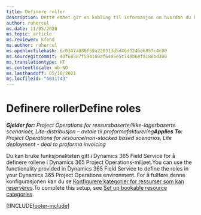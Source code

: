 ```yaml
---
title: Definere roller
description: Dette emnet gir en kobling til informasjon om hvordan du konfigurerer ressurskategorier som kan reserveres.
author: ruhercul
ms.date: 11/05/2020
ms.topic: article
ms.reviewer: kfend
ms.author: ruhercul
ms.openlocfilehash: 6c0347a880f59a220313d5d40d3246d6857c4c80
ms.sourcegitcommit: 40f68387f594180af64a5e5c748b6efa188bd300
ms.translationtype: HT
ms.contentlocale: nb-NO
ms.lasthandoff: 05/10/2021
ms.locfileid: "6011743"
---
```

# <a name="define-roles"></a><span data-ttu-id="eb767-103">Definere roller</span><span class="sxs-lookup"><span data-stu-id="eb767-103">Define roles</span></span>

<span data-ttu-id="eb767-104">_**Gjelder for:** Project Operations for ressursbaserte/ikke-lagerbaserte scenarioer, Lite-distribusjon – avtale til proformafakturering_</span><span class="sxs-lookup"><span data-stu-id="eb767-104">_**Applies To:** Project Operations for resource/non-stocked based scenarios, Lite deployment - deal to proforma invoicing_</span></span>

<span data-ttu-id="eb767-105">Du kan bruke funksjonaliteten gitt i Dynamics 365 Field Service for å definere rollene i Dynamics 365 Project Operations-miljøet.</span><span class="sxs-lookup"><span data-stu-id="eb767-105">You can use the functionality provided in Dynamics 365 Field Service to define the roles in your Dynamics 365 Project Operations environment.</span></span> <span data-ttu-id="eb767-106">For å fullføre denne konfigurasjonen kan du se [Konfigurere kategorier for ressurser som kan reserveres](/dynamics365/field-service/set-up-bookable-resource-categories).</span><span class="sxs-lookup"><span data-stu-id="eb767-106">To complete this setup, see [Set up bookable resource categories](/dynamics365/field-service/set-up-bookable-resource-categories).</span></span>


[!INCLUDE[footer-include](../includes/footer-banner.md)]